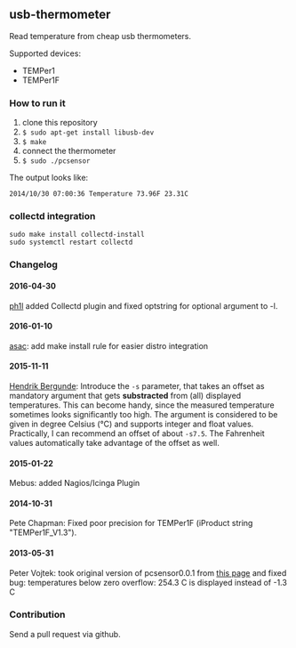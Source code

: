 ## usb-thermometer

Read temperature from cheap usb thermometers.

Supported devices:
* TEMPer1
* TEMPer1F

### How to run it

1. clone this repository
2. `$ sudo apt-get install libusb-dev`
3. `$ make`
4. connect the thermometer
5. `$ sudo ./pcsensor`

The output looks like:

```
2014/10/30 07:00:36 Temperature 73.96F 23.31C
```

### collectd integration

    sudo make install collectd-install
    sudo systemctl restart collectd

### Changelog

#### 2016-04-30

[ph1l](https://github.com/ph1l) added Collectd plugin and fixed optstring for optional argument to -l.

#### 2016-01-10

[asac](https://github.com/asac): add make install rule for easier distro integration

#### 2015-11-11

[Hendrik Bergunde](https://github.com/hendrikb/): Introduce the ```-s``` parameter, that takes an offset as mandatory argument that gets **substracted** from (all) displayed temperatures. This can become handy, since the measured temperature sometimes looks significantly too high. The argument is considered to be given in degree Celsius (°C) and supports integer and float values. Practically, I can recommend an offset of about ```-s7.5```. The Fahrenheit values automatically take advantage of the offset as well.

#### 2015-01-22

Mebus: added Nagios/Icinga Plugin

#### 2014-10-31

Pete Chapman: Fixed poor precision for TEMPer1F (iProduct string "TEMPer1F_V1.3").

#### 2013-05-31

Peter Vojtek: took original version of pcsensor0.0.1 from [this page](http://bailey.st/blog/2012/04/12/dirt-cheap-usb-temperature-sensor-with-python-sms-alerting-system/) and fixed bug: temperatures below zero overflow: 254.3 C is displayed instead of -1.3 C


### Contribution

Send a pull request via github.
